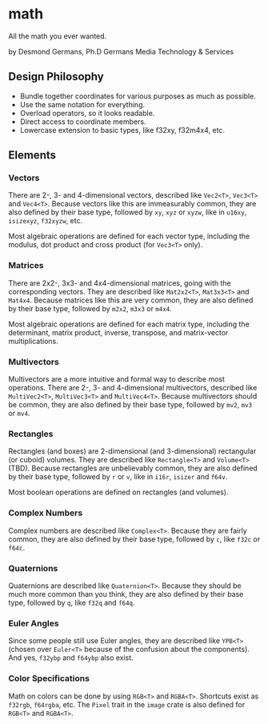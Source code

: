 # math

All the math you ever wanted.

by Desmond Germans, Ph.D
Germans Media Technology & Services

## Design Philosophy

- Bundle together coordinates for various purposes as much as possible.
- Use the same notation for everything.
- Overload operators, so it looks readable.
- Direct access to coordinate members.
- Lowercase extension to basic types, like f32xy, f32m4x4, etc.

## Elements

### Vectors

There are 2-, 3- and 4-dimensional vectors, described like `Vec2<T>`, `Vec3<T>` and `Vec4<T>`. Because vectors like this are immeasurably common, they are also defined by their base type, followed by `xy`, `xyz` or `xyzw`, like in `u16xy`, `isizexyz`, `f32xyzw`, etc.

Most algebraic operations are defined for each vector type, including the modulus, dot product and cross product (for `Vec3<T>` only).

### Matrices

There are 2x2-, 3x3- and 4x4-dimensional matrices, going with the corresponding vectors. They are described like `Mat2x2<T>`, `Mat3x3<T>` and `Mat4x4`. Because matrices like this are very common, they are also defined by their base type, followed by `m2x2`, `m3x3` or `m4x4`.

Most algebraic operations are defined for each matrix type, including the determinant, matrix product, inverse, transpose, and matrix-vector multiplications.

### Multivectors

Multivectors are a more intuitive and formal way to describe most operations. There are 2-, 3- and 4-dimensional multivectors, described like `MultiVec2<T>`, `MultiVec3<T>` and `MultiVec4<T>`. Because multivectors should be common, they are also defined by their base type, followed by `mv2`, `mv3` or `mv4`.

### Rectangles

Rectangles (and boxes) are 2-dimensional (and 3-dimensional) rectangular (or cuboid) volumes. They are described like `Rectangle<T>` and `Volume<T>` (TBD). Because rectangles are unbelievably common, they are also defined by their base type, followed by `r` or `v`, like in `i16r`, `isizer` and `f64v`.

Most boolean operations are defined on rectangles (and volumes).

### Complex Numbers

Complex numbers are described like `Complex<T>`. Because they are fairly common, they are also defined by their base type, followed by `c`, like `f32c` or `f64c`.

### Quaternions

Quaternions are described like `Quaternion<T>`. Because they should be much more common than you think, they are also defined by their base type, followed by `q`, like `f32q` and `f64q`.

### Euler Angles

Since some people still use Euler angles, they are described like `YPB<T>` (chosen over `Euler<T>` because of the confusion about the components). And yes, `f32ybp` and `f64ybp` also exist.

### Color Specifications

Math on colors can be done by using `RGB<T>` and `RGBA<T>`. Shortcuts exist as `f32rgb`, `f64rgba`, etc. The `Pixel` trait in the `image` crate is also defined for `RGB<T>` and `RGBA<T>`.
